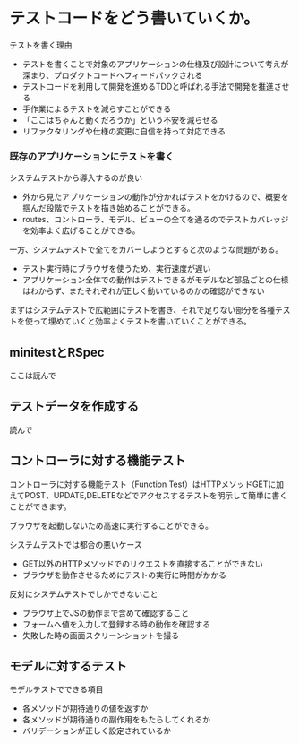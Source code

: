 # テストコードをどう書いていくか。
テストを書く理由
- テストを書くことで対象のアプリケーションの仕様及び設計について考えが深まり、プロダクトコードへフィードバックされる
- テストコードを利用して開発を進めるTDDと呼ばれる手法で開発を推進させる
- 手作業によるテストを減らすことができる
- 「ここはちゃんと動くだろうか」という不安を減らせる
- リファクタリングや仕様の変更に自信を持って対応できる

### 既存のアプリケーションにテストを書く
システムテストから導入するのが良い
- 外から見たアプリケーションの動作が分かればテストをかけるので、概要を掴んだ段階でテストを描き始めることができる。
- routes、コントローラ、モデル、ビューの全てを通るのでテストカバレッジを効率よく広げることができる。

一方、システムテストで全てをカバーしようとすると次のような問題がある。
- テスト実行時にブラウザを使うため、実行速度が遅い
- アプリケーション全体での動作はテストできるがモデルなど部品ごとの仕様はわからず、またそれぞれが正しく動いているのかの確認ができない

まずはシステムテストで広範囲にテストを書き、それで足りない部分を各種テストを使って埋めていくと効率よくテストを書いていくことができる。

## minitestとRSpec
ここは読んで

## テストデータを作成する
読んで

## コントローラに対する機能テスト
コントローラに対する機能テスト（Function Test）はHTTPメソッドGETに加えてPOST、UPDATE,DELETEなどでアクセスするテストを明示して簡単に書くことができます。

ブラウザを起動しないため高速に実行することができる。

システムテストでは都合の悪いケース
- GET以外のHTTPメソッドでのリクエストを直接することができない
- ブラウザを動作させるためにテストの実行に時間がかかる

反対にシステムテストでしかできないこと
- ブラウザ上でJSの動作まで含めて確認すること
- フォームへ値を入力して登録する時の動作を確認する
- 失敗した時の画面スクリーンショットを撮る

## モデルに対するテスト
モデルテストでできる項目
- 各メソッドが期待通りの値を返すか
- 各メソッドが期待通りの副作用をもたらしてくれるか
- バリデーションが正しく設定されているか
